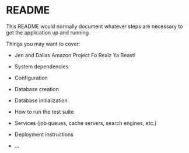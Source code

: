 # README

This README would normally document whatever steps are necessary to get the
application up and running.

Things you may want to cover:

* Jen and Dallas Amazon Project Fo Realz Ya Beast!

* System dependencies

* Configuration

* Database creation

* Database initialization

* How to run the test suite

* Services (job queues, cache servers, search engines, etc.)

* Deployment instructions

* ...

